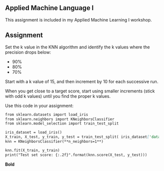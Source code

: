 ## Applied Machine Language I

This assignment is included in my Applied Machine Learning I workshop.

## Assignment
Set the k value in the KNN algorithm and identify the k values where the precision drops below:
- 90%
- 80%
- 70%

Start with a k value of 15, and then increment by 10 for each successive run. 

When you get close to a target score, start using smaller increments (stick with odd k values) until you find the proper k values.

Use this code in your assignment:

```markdown
from sklearn.datasets import load_iris
from sklearn.neighbors import KNeighborsClassifier
from sklearn.model_selection import train_test_split

iris_dataset = load_iris()
X_train, X_test, y_train, y_test = train_test_split( iris_dataset['data'],  iris_dataset['target'],  random_state=0)
knn = KNeighborsClassifier(**n_neighbors=1**)

knn.fit(X_train, y_train)
print("Test set score: {:.2f}".format(knn.score(X_test, y_test)))

```
**Bold** 


